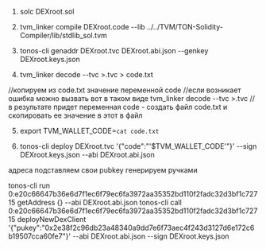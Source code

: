 1. solc DEXroot.sol
2. tvm_linker compile DEXroot.code --lib ../../TVM/TON-Solidity-Compiler/lib/stdlib_sol.tvm
3. tonos-cli genaddr DEXroot.tvc DEXroot.abi.json --genkey DEXroot.keys.json

4. tvm_linker decode --tvc <DEXCLIENT>>.tvc > code.txt

//копируем из code.txt значение переменной code
//если возникает ошибка можно вызвать вот в таком виде
tvm_linker decode --tvc <DEXCLIENT>>.tvc
//в результате придет переменная code - создать файл code.txt и cкопировать ее значение в этот в файл 

5. export TVM_WALLET_CODE=`cat code.txt`

6. tonos-cli deploy DEXroot.tvc '{"code":"'$TVM_WALLET_CODE'"}' --sign DEXroot.keys.json --abi DEXroot.abi.json

адреса подставляем свои
pubkey генерируем ручками

tonos-cli run 0:e20c66647b36e6d7f1ec6f79ec6fa3972aa35352bd110f2fadc32d3bf1c72715 getAddress {} --abi DEXroot.abi.json
tonos-cli call 0:e20c66647b36e6d7f1ec6f79ec6fa3972aa35352bd110f2fadc32d3bf1c72715 deployNewDexClient '{"pukey":"0x2e38f2c96db23a48340a9dd7e6f73aec4f243d3127d6e172c6b19507cca60fe7"}' --abi DEXroot.abi.json --sign DEXroot.keys.json

